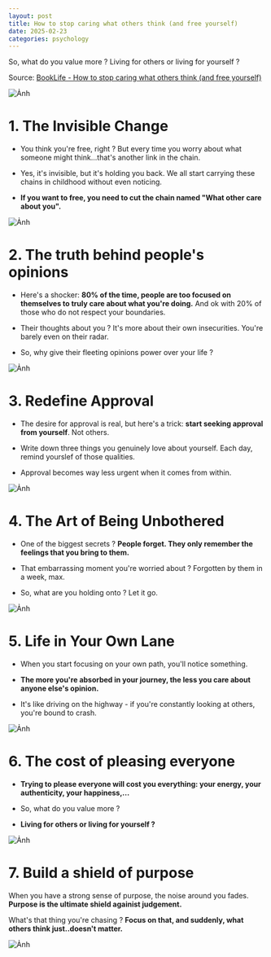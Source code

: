 ```yaml
---
layout: post
title: How to stop caring what others think (and free yourself)
date: 2025-02-23
categories: psychology
---
```


So, what do you value more ? Living for others or living for yourself ?

Source: [BookLife - How to stop caring what others think (and free yourself)](https://www.facebook.com/share/p/15qhq1fstR/)

![Ảnh](/images/480100507_122172209198318063_7220319433954437641_n.jpg)

# 1. The Invisible Change

- You think you're free, right ? But every time you worry about what someone might think...that's another link in the chain.

- Yes, it's invisible, but it's holding you back. We all start carrying these chains in childhood without even noticing.

- <b>If you want to free, you need to cut the chain named "What other care about you".</b>

![Ảnh](/images/480444657_122172209240318063_7619317085214519439_n.jpg)

# 2. The truth behind people's opinions

- Here's a shocker: <b>80% of the time, people are too focused on themselves to truly care about what you're doing.</b> And ok with 20% of those who do not respect your boundaries.

- Their thoughts about you ? It's more about their own insecurities. You're barely even on their radar.

- So, why give their fleeting opinions power over your life ?

![Ảnh](/images/480691195_122172209282318063_9098915007279864723_n.jpg)

# 3. Redefine Approval

- The desire for approval is real, but here's a trick: <b>start seeking approval from yourself</b>. Not others.

- Write down three things you genuinely love about yourself. Each day, remind yourslef of those qualities.

- Approval becomes way less urgent when it comes from within.

![Ảnh](/images/480183464_122172209330318063_75843113932966989_n.jpg)

# 4. The Art of Being Unbothered

- One of the biggest secrets ? <b>People forget. They only remember the feelings that you bring to them.</b>

- That embarrassing moment you're worried about ? Forgotten by them in a week, max.

- So, what are you holding onto ? Let it go.

![Ảnh](/images/480662222_122172209372318063_1231568010878753323_n.jpg)

# 5. Life in Your Own Lane

- When you start focusing on your own path, you'll notice something.

- **The more you're absorbed in your journey, the less you care about anyone else's opinion.**

- It's like driving on the highway - if you're constantly looking at others, you're bound to crash.

![Ảnh](/images/480518807_122172209414318063_430314663766332201_n.jpg)

# 6. The cost of pleasing everyone

- **Trying to please everyone will cost you everything: your energy, your authenticity, your happiness,...**

- So, what do you value more ?

- **Living for others or living for yourself ?**

![Ảnh](/images/480568359_122172209462318063_4790110946903090709_n.jpg)

# 7. Build a shield of purpose

When you have a strong sense of purpose, the noise around you fades. **Purpose is the ultimate shield againist judgement.**

What's that thing you're chasing ? **Focus on that, and suddenly, what others think just..doesn't matter.**

![Ảnh](/images/480427037_122172209510318063_3295424322543341219_n.jpg)
